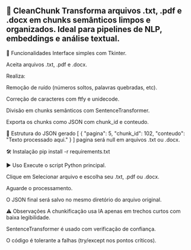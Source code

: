 ## 📘 CleanChunk Transforma arquivos .txt, .pdf e .docx em chunks semânticos limpos e organizados. Ideal para pipelines de NLP, embeddings e análise textual.

🚀 Funcionalidades
Interface simples com Tkinter.

Aceita arquivos .txt, .pdf e .docx.

Realiza:

Remoção de ruído (números soltos, palavras quebradas, etc).

Correção de caracteres com ftfy e unidecode.

Divisão em chunks semânticos com SentenceTransformer.

Exporta os chunks como JSON com chunk_id e conteudo.

📂 Estrutura do JSON gerado
[ { "pagina": 5, "chunk_id": 102, "conteudo": "Texto processado aqui." } ] pagina será null em arquivos .txt ou .docx.

🛠️ Instalação
pip install -r requirements.txt

▶️ Uso
Execute o script Python principal.

Clique em Selecionar arquivo e escolha seu .txt, .pdf ou .docx.

Aguarde o processamento.

O JSON final será salvo no mesmo diretório do arquivo original.

⚠️ Observações
A chunkificação usa IA apenas em trechos curtos com baixa legibilidade.

SentenceTransformer é usado com verificação de confiança.

O código é tolerante a falhas (try/except nos pontos críticos).
